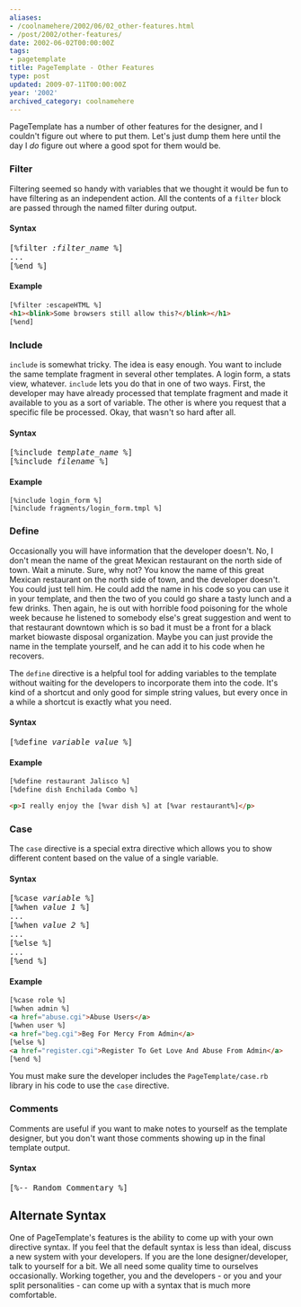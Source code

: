 ```yaml
---
aliases:
- /coolnamehere/2002/06/02_other-features.html
- /post/2002/other-features/
date: 2002-06-02T00:00:00Z
tags:
- pagetemplate
title: PageTemplate - Other Features
type: post
updated: 2009-07-11T00:00:00Z
year: '2002'
archived_category: coolnamehere
---
```

<!-- TEASER_END -->
PageTemplate has a number of other features for the designer, and I couldn't 
figure out where to put them. Let's just dump them here until the day I *do* 
figure out where a good spot for them would be.

### Filter

Filtering seemed so handy with variables that we thought it would be fun to 
have filtering as an independent action. All the contents of a `filter` block 
are passed through the named filter during output.

#### Syntax

<pre>
[%filter <em>:filter_name</em> %]
...
[%end %]
</pre>

#### Example

``` html
[%filter :escapeHTML %]
<h1><blink>Some browsers still allow this?</blink></h1>
[%end]
```

### Include

`include` is somewhat tricky. The idea is easy enough. You want to include the 
same template fragment in several other templates. A login form, a stats view, 
whatever. `include` lets you do that in one of two ways. First, the developer 
may have already processed that template fragment and made it available to you 
as a sort of variable. The other is where you request that a specific file be 
processed. Okay, that wasn't so hard after all.

#### Syntax

<pre>
[%include <em>template_name</em> %]
[%include <em>filename</em> %]
</pre>

#### Example

    [%include login_form %]
    [%include fragments/login_form.tmpl %]

### Define

Occasionally you will have information that the developer doesn't. No, I 
don't mean the name of the great Mexican restaurant on the north side of 
town. Wait a minute. Sure, why not? You know the name of this great Mexican 
restaurant on the north side of town, and the developer doesn't. You could 
just tell him. He could add the name in his code so you can use it in your 
template, and then the two of you could go share a tasty lunch and a few 
drinks. Then again, he is out with horrible food poisoning for the whole 
week because he listened to somebody else's great suggestion and went to 
that restaurant downtown which is so bad it must be a front for a 
black market biowaste disposal organization. Maybe you can just provide the 
name in the template yourself, and he can add it to his code when he recovers.

The `define` directive is a helpful tool for adding variables to the template 
without waiting for the developers to incorporate them into the code. It's kind 
of a shortcut and only good for simple string values, but every once in a 
while a shortcut is exactly what you need.

#### Syntax

<pre>
[%define <em>variable value</em> %]
</pre>

#### Example

``` html
[%define restaurant Jalisco %]
[%define dish Enchilada Combo %]

<p>I really enjoy the [%var dish %] at [%var restaurant%]</p>
```

### Case

The `case` directive is a special extra directive which allows you to show 
different content based on the value of a single variable.

#### Syntax

<pre>
[%case <em>variable</em> %]
[%when <em>value 1</em> %]
...
[%when <em>value 2</em> %]
...
[%else %]
...
[%end %]
</pre>

#### Example

``` html
[%case role %]
[%when admin %]
<a href="abuse.cgi">Abuse Users</a>
[%when user %]
<a href="beg.cgi">Beg For Mercy From Admin</a>
[%else %]
<a href="register.cgi">Register To Get Love And Abuse From Admin</a>
[%end %]
```

You must make sure the developer includes the `PageTemplate/case.rb` library in his code to use the `case` directive.

### Comments

Comments are useful if you want to make notes to yourself as the template 
designer, but you don't want those comments showing up in the final 
template output.

#### Syntax

<pre>
[%-- Random Commentary %]
</pre>

## Alternate Syntax

One of PageTemplate's features is the ability to come up with your own 
directive syntax. If you feel that the default syntax is less than ideal, 
discuss a new system with your developers. If you are the lone designer/developer, 
talk to yourself for a bit. We all need some quality time to ourselves 
occasionally. Working together, you and the developers - or you and your split 
personalities - can come up with a syntax that is much more comfortable.



